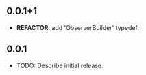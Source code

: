 ## 0.0.1+1

 - **REFACTOR**: add 'ObserverBuilder' typedef.

## 0.0.1

* TODO: Describe initial release.
